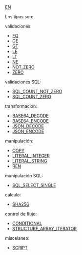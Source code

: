 [EN](README.md)

Los tipos son:

validaciones:
* [EQ](type/EQ-ES.md)
* [GE](type/GE-ES.md)
* [GT](type/GT-ES.md)
* [LE](type/LE-ES.md)
* [LT](type/LT-ES.md)
* [NE](type/NE-ES.md)
* [NOT_ZERO](type/NOT_ZERO-ES.md)
* [ZERO](type/ZERO-ES.md)

validaciones SQL:

* [SQL_COUNT_NOT_ZERO](type/SQL_COUNT_NOT_ZERO-ES.md)
* [SQL_COUNT_ZERO](type/SQL_COUNT_ZERO-ES.md)

transformación:
* [BASE64_DECODE](type/BASE64_DECODE-ES.md)
* [BASE64_ENCODE](type/BASE64_ENCODE-ES.md)
* [JSON_DECODE](type/JSON_DECODE-ES.md)
* [JSON_ENCODE](type/JSON_ENCODE-ES.md)

manipulación:
* [COPY](type/COPY-ES.md)
* [LITERAL_INTEGER](type/LITERAL_INTEGER-ES.md)
* [LITERAL_STRING](type/LITERAL_STRING-ES.md)
* [REN](type/REN-ES.md)

manipulación SQL:
* [SQL_SELECT_SINGLE](type/SQL_SELECT_SINGLE-ES.md)

calculo:
* [SHA256](type/SHA256-ES.md)

control de flujo:
* [CONDITIONAL](type/CONDITIONAL-ES.md)
* [STRUCTURE_ARRAY_ITERATOR](type/STRUCTURE_ARRAY_ITERATOR-ES.md)

miscelaneo:
* [SCRIPT](type/SCRIPT-ES.md)
